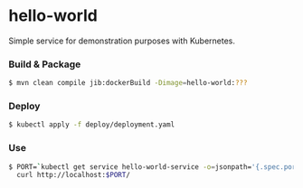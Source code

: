 # hello-world

Simple service for demonstration purposes with Kubernetes.

### Build & Package

```sh
$ mvn clean compile jib:dockerBuild -Dimage=hello-world:???
```

### Deploy

```sh
$ kubectl apply -f deploy/deployment.yaml
```

### Use
```sh
$ PORT=`kubectl get service hello-world-service -o=jsonpath='{.spec.ports[0].nodePort}'`; \
  curl http://localhost:$PORT/
```